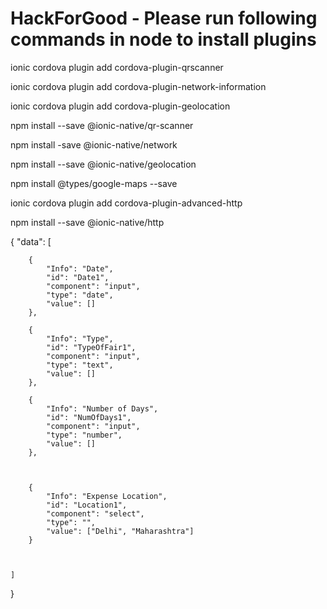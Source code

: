 # HackForGood - Please run following commands in node to install plugins

ionic cordova plugin add cordova-plugin-qrscanner

ionic cordova plugin add cordova-plugin-network-information

ionic cordova plugin add cordova-plugin-geolocation

npm install --save @ionic-native/qr-scanner	

npm install -save @ionic-native/network

npm install --save @ionic-native/geolocation

npm install @types/google-maps --save

ionic cordova plugin add cordova-plugin-advanced-http

npm install --save @ionic-native/http


{
	"data": [

		{
			"Info": "Date",
			"id": "Date1",
			"component": "input",
			"type": "date",
			"value": []
		},

		{
			"Info": "Type",
			"id": "TypeOfFair1",
			"component": "input",
			"type": "text",
			"value": []
		},

		{
			"Info": "Number of Days",
			"id": "NumOfDays1",
			"component": "input",
			"type": "number",
			"value": []
		},



		{
			"Info": "Expense Location",
			"id": "Location1",
			"component": "select",
			"type": "",
			"value": ["Delhi", "Maharashtra"]
		}



	]
}

